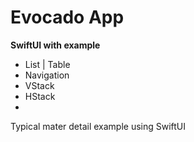 # Evocado App

**SwiftUI with example**
- List | Table
- Navigation
- VStack
- HStack
- 


Typical mater detail example using SwiftUI
